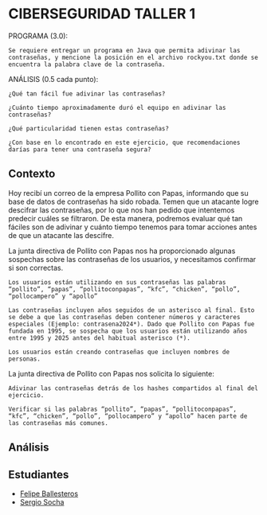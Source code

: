 
# CIBERSEGURIDAD TALLER 1


PROGRAMA (3.0):

    Se requiere entregar un programa en Java que permita adivinar las contraseñas, y mencione la posición en el archivo rockyou.txt donde se encuentra la palabra clave de la contraseña. 

ANÁLISIS (0.5 cada punto):

    ¿Qué tan fácil fue adivinar las contraseñas? 

    ¿Cuánto tiempo aproximadamente duró el equipo en adivinar las contraseñas? 

    ¿Qué particularidad tienen estas contraseñas? 

    ¿Con base en lo encontrado en este ejercicio, que recomendaciones darías para tener una contraseña segura? 


## Contexto

Hoy recibí un correo de la empresa Pollito con Papas, informando que su base de datos de contraseñas ha sido robada. Temen que un atacante logre descifrar las contraseñas, por lo que nos han pedido que intentemos predecir cuáles se filtraron. De esta manera, podremos evaluar qué tan fáciles son de adivinar y cuánto tiempo tenemos para tomar acciones antes de que un atacante las descifre.

La junta directiva de Pollito con Papas nos ha proporcionado algunas sospechas sobre las contraseñas de los usuarios, y necesitamos confirmar si son correctas.

    Los usuarios están utilizando en sus contraseñas las palabras “pollito”, “papas”, “pollitoconpapas”, “kfc”, “chicken”, “pollo”, “pollocampero” y “apollo” 

    Las contraseñas incluyen años seguidos de un asterisco al final. Esto se debe a que las contraseñas deben contener números y caracteres especiales (Ejemplo: contrasena2024*). Dado que Pollito con Papas fue fundada en 1995, se sospecha que los usuarios están utilizando años entre 1995 y 2025 antes del habitual asterisco (*). 

    Los usuarios están creando contraseñas que incluyen nombres de personas. 

La junta directiva de Pollito con Papas nos solicita lo siguiente:

    Adivinar las contraseñas detrás de los hashes compartidos al final del ejercicio. 

    Verificar si las palabras “pollito”, “papas”, “pollitoconpapas”, “kfc”, “chicken”, “pollo”, “pollocampero” y “apollo” hacen parte de las contraseñas más comunes. 

## Análisis

## Estudiantes

- [Felipe Ballesteros](https://github.com/pipe1408)
- [Sergio Socha](https://github.com/sergiosocha)


